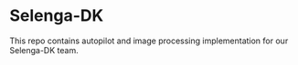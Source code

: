 # Selenga-DK
This repo contains autopilot and image processing implementation for our Selenga-DK team.
